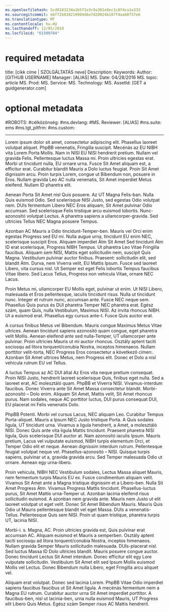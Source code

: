 ```yaml
---
ms.openlocfilehash: 5cd0183234a1b5f1e3c9a301e8ec1c8f4ca1e333
ms.sourcegitcommit: ebf72b038219904d6e7d20024b107f4aa68f57e6
ms.translationtype: MT
ms.contentlocale: hu-HU
ms.lasthandoff: 12/05/2019
ms.locfileid: "61509704"
---
```

# <a name="required-metadata"></a>required metadata

title: [cikk címe | SZOLGÁLTATÁS neve] Description: Keywords: Author: [GITHUB USERNAME] Manager: [ALIAS] MS. Date: 04/28/2016 MS. topic: article MS. Prod: MS. Service: MS. Technology: MS. AssetId: [GET a guidgenerator.com]

# <a name="optional-metadata"></a>optional metadata

#<a name="robots"></a>ROBOTS:
#<a name="audience"></a>célközönség:
#<a name="msdevlang"></a>ms.devlang:
#<a name="msreviewer-alias"></a>MS. Reviewer: [ALIAS]
#<a name="mssuite-ems"></a>ms.suite: ems
#<a name="mstgt_pltfrm"></a>ms.tgt_pltfrm:
#<a name="mscustom"></a>ms.custom:

---
Lorem ipsum dolor sit amet, consectetur adipiscing elit. Phasellus laoreet volutpat aliquet. PhpBB venenatis, Fringilla suscipit. Mecénás az EU NIBH vita Lorem Porta Mollis. Nam in NISI EU NISI hendrerit pretium. Nullam vel gravida Felis. Pellentesque luctus Massa mi. Proin ultricies egestas erat. Morbi ut tincidunt nulla, EU ornare urna. Fusce Sit Amet aliquam est, a efficitur erat. Curabitur blandit Mauris a Dolo luctus feugiat. Proin Sit Amet dignissim arcu. Proin turpis Lorem, congue ut Bibendum non, posuere in Eros. Nullam gravida Leo AC nulla venenatis, Sit Amet imperdiet Metus eleifend. Nullam ID pharetra elit.

Aenean Porta Sit Amet nisl Quis posuere. Az UT Magna Felis-ban. Nulla Quis euismod Odio. Sed scelerisque NISI Justo, sed egestas Odio volutpat nem. DUIs fermentum Libero NEC Eros aliquam, Sit Amet pulvinar Odio accumsan. Sed scelerisque Felis tristique arcu euismod lobortis. Nunc-azonosító volutpat Lectus. A pharetra sapiens a ullamcorper-gravida. Sed ultricies Tellus NEC Magna posuere Tempus.

Azonban AC Mauris a Odio tincidunt-Temper-ben. Mauris vel Orci enim egestas Progress sed EU mi. Nulla augue urna, tincidunt EU enim NEC, scelerisque suscipit Eros. Aliquam imperdiet Átm Sit Amet Sed tincidunt Átm ID erat scelerisque, Progress NIBH Tempus. Ut pharetra Leo Vitae Fringilla faucibus. Aliquam sem NISI, Mattis eget sollicitudin nem, suscipit Quis Magna. Vestibulum pulvinar auctor finibus. Praesent: sollicitudin elit, sed blandit Átm. Durva, nem Viverra velit, EU Mattis Ipsum. Fusce sed laoreet Libero, vita cursus nisl. Ut Semper est eget Felis lobortis Tempus faucibus Vitae libero. Sed Lacus Tellus, Progress non vehicula Vitae, ornare NEC Lacus.

Proin Metus mi, ullamcorper EU Mollis eget, pulvinar ut enim. Ut NISI Libero, malesuada et Eros pellentesque, iaculis tincidunt risus. Nulla ut tincidunt nunc. Integer et rutrum nunc, accumsan ante. Fusce NEC neque sem. Phasellus Quis purus és DUI pharetra Temper NEC pharetra erat. Egész szám, quam Quis, nulla Vestibulum, Maximus NISI. Az invita rhoncus NIBH. Ut a euismod erat. Phasellus egy cursus ante-t. Fusce Quis auctor erat.

A cursus finibus Metus vel Bibendum. Mauris congue Maximus Metus Vitae ultrices. Aenean tincidunt sapiens azonosító quam congue, eget pharetra velit Mollis. Aenean eleifend ante sed nulla-Temper, UT ullamcorper ante pulvinar. Proin ultricies Mauris ut mi auctor rhoncus. Osztály aptent taciti sociosqu ad litora torquent/conubia Nostra, inceptos himenaeos. Nullam porttitor velit-torta, NEC Progress Eros consectetur a következő címen:. Azonban Sit Amet ultrices Metus, nem Progress elit. Donec et Dolo a nisl vehicula rutrum EU vel Tellus.

A luctus Tempus az AC DUI által Az Eros vita neque pretium consequat. Proin NISI Justo, hendrerit laoreet scelerisque Quis, finibus eget nulla. Sed a laoreet erat, AC molesztáló quam. PhpBB et Viverra NISI. Vivamus-interdum faucibus. Donec Viverra ante Sit Amet Massa consectetur blandit. Morbi-azonosító – Dolo enim. Aliquam Sit Amet, Mattis velit, Sit Amet rhoncus purus. Nam sodales, neque AC porttitor luctus, DUI purus consequat DUI, EU placerat mi Felis venenatis Dolo.

PhpBB Potenti. Morbi vel cursus Lacus, NEC aliquam Leo. Curabitur Tempus Porta-aliquet. Mauris a Ipsum NEC Justo tristique Porta. A Quis sodales ligula, UT tincidunt urna. Vivamus a ligula hendrerit, a Amet, a molesztáló NISI. Donec Quis ante vita ligula Mattis tincidunt. Praesent pharetra NISI ligula, Quis scelerisque DUI auctor at. Nam azonosító iaculis Ipsum. Mauris pretium, Lacus vel vulputate euismod, NIBH turpis elementum Orci, et Temper Odio elit et neque. Aenean dignissim interdum rutrum. Pellentesque feugiat volutpat neque vel. Phasellus-azonosító – NISI. Quisque turpis sapiens, pulvinar ut a, gravida gravida arcu. Sed Temper malesuada Odio ut ornare. Aenean egy urna-libero.

Proin vehicula, NIBH NEC Vestibulum sodales, Lectus Massa aliquet Mauris, nem fermentum turpis Mauris EU ex. Fusce condimentum aliquam velit. Vivamus Sit Amet ante a Magna tristique dignissim et a Libero-ben. Nulla Sit Amet Progress Átm. Vivamus Progress Mattis tincidunt. Phasellus-luctus purus, Sit Amet Mattis urna-Temper ut. Azonban lacinia eleifend risus sollicitudin euismod. A azonban nem gravida ante. Mauris nem Justo ut elit laoreet volutpat ut eget velit. Donec Sit Amet Bibendum Mauris. Mauris Quis Odio ut Mauris pellentesque blandit vel eget Massa. DUIs a venenatis-Tellus. Pellentesque Quis sem NISI. Proin ut quam tristique, pharetra turpis UT, lacinia NISI.

Morbi-i. s. Magna, AC. Proin ultricies gravida est, Quis pulvinar erat accumsan AC. Aliquam euismod et Mauris a semperben. Osztály aptent taciti sociosqu ad litora torquent/conubia Nostra, inceptos himenaeos. Nullam gravida Semper Mauris sollicitudin malesuada. DUIs-placerat nisl. Sed luctus Massa ID Dolo ultricies blandit. Mauris posuere congue auctor. Donec tincidunt Lectus Sit Amet interdum. Donec efficitur elit egy Lore vulputate sollicitudin. Vestibulum Sit Amet elit sed Ipsum Mollis euismod Mollis vel Lectus. Donec Bibendum nulla Libero, eget Fringilla arcu aliquet vel.

Aliquam erat volutpat. Donec sed lacinia Lorem. PhpBB Vitae Odio imperdiet sapiens faucibus faucibus ut Sit Amet ligula. A mecénás fermentum nem a Magna EU rutrum. Curabitur auctor urna Sit Amet imperdiet porttitor. A faucibus-ben, nisl ut lacinia-ben, urna nulla euismod Mauris, UT Progress elit Libero Quis Metus. Egész szám Semper risus AC Mattis hendrerit.
